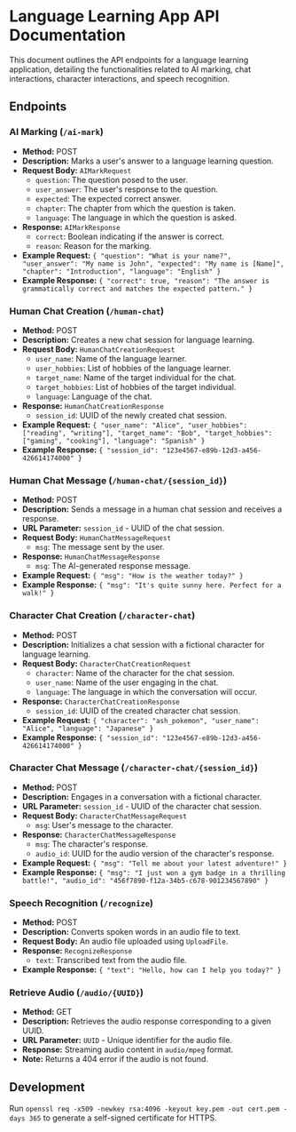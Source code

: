 
# Language Learning App API Documentation

This document outlines the API endpoints for a language learning application, detailing the functionalities related to AI marking, chat interactions, character interactions, and speech recognition.

## Endpoints

### AI Marking (`/ai-mark`)
- **Method:** POST
- **Description:** Marks a user's answer to a language learning question.
- **Request Body:** `AIMarkRequest`
  - `question`: The question posed to the user.
  - `user_answer`: The user's response to the question.
  - `expected`: The expected correct answer.
  - `chapter`: The chapter from which the question is taken.
  - `language`: The language in which the question is asked.
- **Response:** `AIMarkResponse`
  - `correct`: Boolean indicating if the answer is correct.
  - `reason`: Reason for the marking.
- **Example Request:** `{ "question": "What is your name?", "user_answer": "My name is John", "expected": "My name is [Name]", "chapter": "Introduction", "language": "English" }`
- **Example Response:** `{ "correct": true, "reason": "The answer is grammatically correct and matches the expected pattern." }`

### Human Chat Creation (`/human-chat`)
- **Method:** POST
- **Description:** Creates a new chat session for language learning.
- **Request Body:** `HumanChatCreationRequest`
  - `user_name`: Name of the language learner.
  - `user_hobbies`: List of hobbies of the language learner.
  - `target_name`: Name of the target individual for the chat.
  - `target_hobbies`: List of hobbies of the target individual.
  - `language`: Language of the chat.
- **Response:** `HumanChatCreationResponse`
  - `session_id`: UUID of the newly created chat session.
- **Example Request:** `{ "user_name": "Alice", "user_hobbies": ["reading", "writing"], "target_name": "Bob", "target_hobbies": ["gaming", "cooking"], "language": "Spanish" }`
- **Example Response:** `{ "session_id": "123e4567-e89b-12d3-a456-426614174000" }`


### Human Chat Message (`/human-chat/{session_id}`)
- **Method:** POST
- **Description:** Sends a message in a human chat session and receives a response.
- **URL Parameter:** `session_id` - UUID of the chat session.
- **Request Body:** `HumanChatMessageRequest`
  - `msg`: The message sent by the user.
- **Response:** `HumanChatMessageResponse`
  - `msg`: The AI-generated response message.
- **Example Request:** `{ "msg": "How is the weather today?" }`
- **Example Response:** `{ "msg": "It's quite sunny here. Perfect for a walk!" }`

### Character Chat Creation (`/character-chat`)
- **Method:** POST
- **Description:** Initializes a chat session with a fictional character for language learning.
- **Request Body:** `CharacterChatCreationRequest`
  - `character`: Name of the character for the chat session.
  - `user_name`: Name of the user engaging in the chat.
  - `language`: The language in which the conversation will occur.
- **Response:** `CharacterChatCreationResponse`
  - `session_id`: UUID of the created character chat session.
- **Example Request:** `{ "character": "ash_pokemon", "user_name": "Alice", "language": "Japanese" }`
- **Example Response:** `{ "session_id": "123e4567-e89b-12d3-a456-426614174000" }`

### Character Chat Message (`/character-chat/{session_id}`)
- **Method:** POST
- **Description:** Engages in a conversation with a fictional character.
- **URL Parameter:** `session_id` - UUID of the character chat session.
- **Request Body:** `CharacterChatMessageRequest`
  - `msg`: User's message to the character.
- **Response:** `CharacterChatMessageResponse`
  - `msg`: The character's response.
  - `audio_id`: UUID for the audio version of the character's response.
- **Example Request:** `{ "msg": "Tell me about your latest adventure!" }`
- **Example Response:** `{ "msg": "I just won a gym badge in a thrilling battle!", "audio_id": "456f7890-f12a-34b5-c678-901234567890" }`

### Speech Recognition (`/recognize`)
- **Method:** POST
- **Description:** Converts spoken words in an audio file to text.
- **Request Body:** An audio file uploaded using `UploadFile`.
- **Response:** `RecognizeResponse`
  - `text`: Transcribed text from the audio file.
- **Example Response:** `{ "text": "Hello, how can I help you today?" }`

### Retrieve Audio (`/audio/{UUID}`)
- **Method:** GET
- **Description:** Retrieves the audio response corresponding to a given UUID.
- **URL Parameter:** `UUID` - Unique identifier for the audio file.
- **Response:** Streaming audio content in `audio/mpeg` format.
- **Note:** Returns a 404 error if the audio is not found.

## Development

Run `openssl req -x509 -newkey rsa:4096 -keyout key.pem -out cert.pem -days 365` to generate a self-signed certificate for HTTPS.
